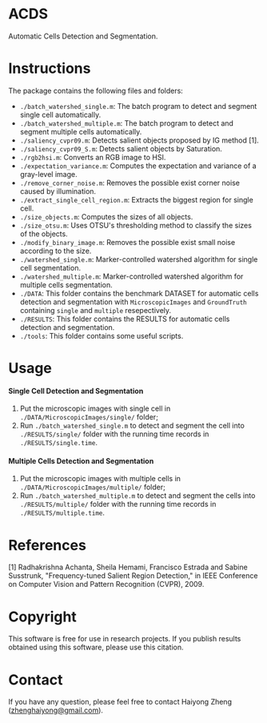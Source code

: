 ACDS
====

Automatic Cells Detection and Segmentation.

Instructions
============

The package contains the following files and folders:
- `./batch_watershed_single.m`: The batch program to detect and segment single cell automatically.
- `./batch_watershed_multiple.m`: The batch program to detect and segment multiple cells automatically.
- `./saliency_cvpr09.m`: Detects salient objects proposed by IG method [1].
- `./saliency_cvpr09_S.m`: Detects salient objects by Saturation.
- `./rgb2hsi.m`: Converts an RGB image to HSI.
- `./expectation_variance.m`: Computes the expectation and variance of a gray-level image.
- `./remove_corner_noise.m`: Removes the possible exist corner noise caused by illumination.
- `./extract_single_cell_region.m`: Extracts the biggest region for single cell.
- `./size_objects.m`: Computes the sizes of all objects.
- `./size_otsu.m`: Uses OTSU's thresholding method to classify the sizes of the objects.
- `./modify_binary_image.m`: Removes the possible exist small noise according to the size.
- `./watershed_single.m`: Marker-controlled watershed algorithm for single cell segmentation.
- `./watershed_multiple.m`: Marker-controlled watershed algorithm for multiple cells segmentation.
- `./DATA`: This folder contains the benchmark DATASET for automatic cells detection and segmentation with `MicroscopicImages` and `GroundTruth` containing `single` and `multiple` resepectively.
- `./RESULTS`: This folder contains the RESULTS for automatic cells detection and segmentation.
- `./tools`: This folder contains some useful scripts.

Usage
=====

#### Single Cell Detection and Segmentation

1. Put the microscopic images with single cell in `./DATA/MicroscopicImages/single/` folder;
2. Run `./batch_watershed_single.m` to detect and segment the cell into `./RESULTS/single/` folder with the running time records in `./RESULTS/single.time`.

#### Multiple Cells Detection and Segmentation

1. Put the microscopic images with multiple cells in `./DATA/MicroscopicImages/multiple/` folder;
2. Run `./batch_watershed_multiple.m` to detect and segment the cells into `./RESULTS/multiple/` folder with the running time records in `./RESULTS/multiple.time`.

References
==========

[1] Radhakrishna Achanta, Sheila Hemami, Francisco Estrada and Sabine Susstrunk, "Frequency-tuned Salient Region Detection," in IEEE Conference on Computer Vision and Pattern Recognition (CVPR), 2009.

Copyright
==========

This software is free for use in research projects. If you publish results obtained using this software, please use this citation.

Contact
=======

If you have any question, please feel free to contact Haiyong Zheng (zhenghaiyong@gmail.com).
